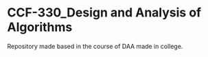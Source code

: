 # CCF-330_Design and Analysis of Algorithms
Repository made based in the course of DAA made in college.
